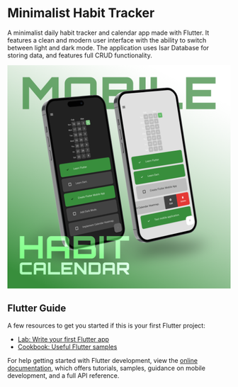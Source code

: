 # Minimalist Habit Tracker

A minimalist daily habit tracker and calendar app made with Flutter. It features a
clean and modern user interface with the ability to switch between light and dark mode.
The application uses Isar Database for storing data, and features full CRUD functionality.

<img src="./images/HabitAppMockup.png" alt="Cover Image" width="600px">

## Flutter Guide

A few resources to get you started if this is your first Flutter project:

- [Lab: Write your first Flutter app](https://docs.flutter.dev/get-started/codelab)
- [Cookbook: Useful Flutter samples](https://docs.flutter.dev/cookbook)

For help getting started with Flutter development, view the
[online documentation](https://docs.flutter.dev/), which offers tutorials,
samples, guidance on mobile development, and a full API reference.

